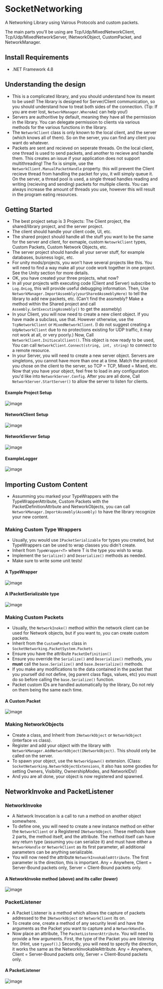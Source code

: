 # SocketNetworking
 A Networking Library using Vairous Protocols and custom packets.

 The main parts you'll be using are Tcp/Udp/MixedNetworkClient, Tcp/Udp/MixedNetworkServer, INetworkObject, CustomPacket, and NetworkManager.

## Install Requirements
 * .NET Framework 4.8

## Understanding the design
 * This is a complicated library, and you should understand how its meant to be used! The library is designed for Server/Client communication, so you should understand how to treat both sides of the connection. (Tip: If you are ever lost, `NetworkManager.WhereAmI` can help you!)
 * Servers are authoritive by default, meaning they have all the permission in the library. You can delegate permission to clients via various methods for the various functions in the library.
 * The `NetworkClient` class is only known to the local client, and the server (which knows all of them). So on the server, you can find any client you want do whatever.
 * Packets are sent and recieved on seperate threads. On the local client, one thread is used to send packets, and another to recieve and handle them. This creates an issue if your application does not support multithreading! The fix is simple, use the `NetworkClient.ManualPacketHandle` property. this will prevent the Client recieve thread from handling the packet for you, it will simply queue it. On the server, a thread pool is used, a single thread handles reading and writing (recieving and sending) packets for multiple clients. You can always increase the amount of threads you use, however this will result in the program eating resources.

## Getting Started
 * The best project setup is 3 Projects: The Client project, the shared/library project, and the server project.
 * The client should handle your client code, UI, etc.
 * The shared project should handle all the stuff you want to be the same for the server and client, for exmaple, custom `NetowrkClient` types, Custom Packets, Custom Network Objects, etc.
 * The server project should handle all your server stuff, for example databases, buisness logic, etc.
 * For unity mods/projects, you won't have several projects like this. You will need to find a way make all your code work together in one project. See the Unity section for more details.
 * OK, you have created your three projects, what now?
  * In all your projects with executing code (Client and Server) subscribe to `Log.OnLog`, this will provide useful debugging information. Then, Use `NetworkManager.ImportAssembly(yourSharedAssmeblyHere)` to tell the library to add new packets, etc. (Can't find the assmebly? Make a method within the Shared project and call `Assembly.GetExecutingAssmebly()` to get the assmebly)
  * In your Client, you will now need to create a new client object. If you have made a subclass, use that. However otherwise, use the `TcpNetworkClient` or `MixedNetworkClient`. (I do not suggest creating a `UdpNetworkClient` due to no protections existing for UDP traffic, it may not work at all, or very poorly.) Now, Call `NetworkClient.InitLocalClient()`. This object is now ready to be used, You can call `NetworkClient.Connect(string, int, string)` to connect to a remote resource.
  * In your Server, you will need to create a new server object. Servers are singletons, you cannot have more than one at a time. Match the protocol you chose on the client to the server, so TCP = TCP, Mixed = Mixed, etc. Now that you have your object, feel free to load in any configuration you'd like into `NetworkServer.Config`. After you are all done, Call `NetworkServer.StartServer()` to allow the server to listen for clients.

#### Example Project Setup
![image](https://github.com/user-attachments/assets/6eb43c32-3c1a-4e57-800d-312b4623151f)

#### NetworkClient Setup
![image](https://github.com/user-attachments/assets/3446dafd-dfc7-4ca7-8cb4-30cee392a018)

#### NetworkServer Setup
![image](https://github.com/user-attachments/assets/09360e05-d3b8-4479-923e-474f831c5b84)

#### ExampleLogger
![image](https://github.com/user-attachments/assets/d90c5bff-12b3-4fed-8cc4-b26fed11915b)

## Importing Custom Content
 * Assumming you marked your TypeWrappers with the TypeWrapperAttribute, Custom Packets with the PacketDefinitionAttrbute and NetworkObjects, you can call `NetworkManager.ImportAssmebly(Assembly)` to have the library recognize your new content.

### Making Custom Type Wrappers
 * Usually, you would use `IPacketSerializable` for types you created, but TypeWrappers can be used to wrap classes you didn't create.
 * Inherit from `TypeWrapper<T>` where T is the type you wish to wrap.
 * Implement the `Serialize()` and `Deserialize()` methods as needed.
 * Make sure to write some unit tests!

#### A TypeWrapper
![image](https://github.com/user-attachments/assets/306c98d2-9eb6-4e1e-8ae6-9000178ae979)

#### A IPacketSerializable type
![image](https://github.com/user-attachments/assets/db43fd08-05a9-48d4-b5b4-5257403827b8)

### Making Custom Packets
 * Usually, the `NetworkInoke()` method within the network client can be used for Network objects, but if you want to, you can create custom packets. 
 * Inherit from the `CustomPacket` class in `SocketNetworking.PacketSystem.Packets`
 * Ensure you have the attribute `PacketDefinition()`
 * Ensure you override the `Serialize()` and `Deserialize()` methods, you **must** call the `base.Serialize()` and `base.Deserialize()` methods. 
 * If you make any modifications to the data contained in the packet that you yourself did not define, (eg parent class flags, values, etc) you must do so before calling the `base.Serialize()` function.
 * Packet custom IDs are handled automatically by the library, Do not rely on them being the same each time.

#### A Custom Packet
![image](https://github.com/user-attachments/assets/ff11c149-cc19-4ddb-8961-0a081e31a2fa)

 ### Making NetworkObjects
  * Create a class, and Inherit from `INetworkObject` or `NetworkObject` (interface vs class).
  * Register and add your object with the library with `NetworkManager.AddNetworkObject(INetworkObject)`. This should only be called on the server.
  * To spawn your object, use the `NetworkSpawn()` extension. (Class: `SocketNetworking.NetworkObjectExtensions`, it also has some goodies for setting Owners, Visibility, OwnershipModes, and NetworkIDs!)
  * And you are all done, your object is now registered and spawned.

## NetworkInvoke and PacketListener

### NetworkInvoke
 * A Network Invocation is a call to run a method on another object somewhere.
 * To define one, you will need to create a new instance method on either the `NetworkClient` or a Registered `INetworkObject`. These methods have 2 parts, the method itself, and the attribute. The method itself can have any return type (assuming you can serialize it) and must have either a `NetworkHandle` or `NetworkClient` as its first parameter, all additional parameters can be anything serializable.
 * You will now need the attribute `NetworkInvokableAttribute`. The first parameter is the direction, this is important. Any = Anywhere, Client = Server-Bound packets only, Server = Client-Bound packets only.

#### A NetworkInvoke method (above) and its caller (lower)
![image](https://github.com/user-attachments/assets/e0526e01-ebf1-4d9c-a216-911d34304cfa)


### PacketListener
 * A Packet Listener is a method which allows the capture of packets addressed to the `INetworkObject` or `NetworkClient` its on.
 * To create one, create a method of any security level and have the arguments as the Packet you want to capture and a `NetworkHandle`.
 * Now place an attribute, The `PacketListenerAttribute`. You will need to provide a few arguments. First, the type of the Packet you are listening for. (Hint, use `typeof()`.) Secondly, you will need to specify the direction, it works the same as the NetworkInvokableAttribute. Any = Anywhere, Client = Server-Bound packets only, Server = Client-Bound packets only.

#### A PacketListener
![image](https://github.com/user-attachments/assets/9ae43a66-cb65-4c04-9b76-50ca7e195d39)
